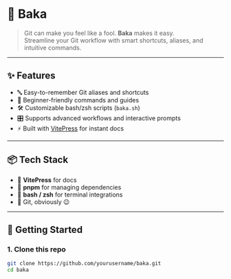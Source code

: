 # 🐙 Baka

> Git can make you feel like a fool. **Baka** makes it easy.  
> Streamline your Git workflow with smart shortcuts, aliases, and intuitive commands.

---

## ✨ Features

- 🔤 Easy-to-remember Git aliases and shortcuts
- 🧠 Beginner-friendly commands and guides
- 🛠️ Customizable bash/zsh scripts (`baka.sh`)
- 🎛️ Supports advanced workflows and interactive prompts
- ⚡ Built with [VitePress](https://vitepress.dev) for instant docs

---

## 📦 Tech Stack

- 📘 **VitePress** for docs
- 🧪 **pnpm** for managing dependencies
- 🐚 **bash / zsh** for terminal integrations
- 🧰 Git, obviously 😉

---

## 🚀 Getting Started

### 1. Clone this repo

```bash
git clone https://github.com/yourusername/baka.git
cd baka
```
